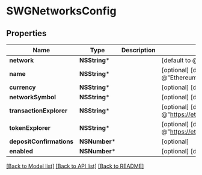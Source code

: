 # SWGNetworksConfig

## Properties
Name | Type | Description | Notes
------------ | ------------- | ------------- | -------------
**network** | **NSString*** |  | [default to @"eth"]
**name** | **NSString*** |  | [optional] [default to @"Ethereum"]
**currency** | **NSString*** |  | [optional] [default to @"Gwei"]
**networkSymbol** | **NSString*** |  | [optional] [default to @"ETH"]
**transactionExplorer** | **NSString*** |  | [optional] [default to @"https://etherscan.io/tx/"]
**tokenExplorer** | **NSString*** |  | [optional] [default to @"https://etherscan.io/token/"]
**depositConfirmations** | **NSNumber*** |  | [optional] 
**enabled** | **NSNumber*** |  | [optional] [default to @(YES)]

[[Back to Model list]](../README.md#documentation-for-models) [[Back to API list]](../README.md#documentation-for-api-endpoints) [[Back to README]](../README.md)



